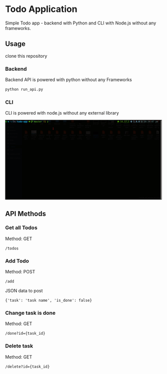 # Todo Application

Simple Todo app - backend with Python and CLI with Node.js without any frameworks.

## Usage

clone this repository

### Backend

Backend API is powered with python without any Frameworks

```python
python run_api.py
```

### CLI

CLI is powered with node.js without any external library

![demo](demo_cli.gif)

## API Methods

### Get all Todos

Method: GET

```url
/todos
```

### Add Todo

Method: POST

```url
/add
```

JSON data to post

```
{'task': 'task name', 'is_done': false}
```

### Change task is done

Method: GET

```url
/done?id={task_id}
```

### Delete task

Method: GET

```url
/delete?id={task_id}
```
